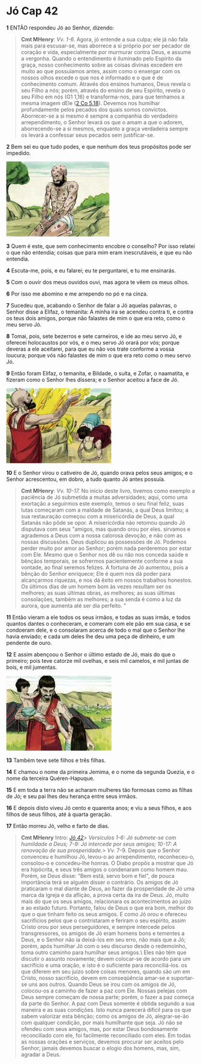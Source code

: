 # Jó Cap 42

**1** 	ENTÃO respondeu Jó ao Senhor, dizendo:

> **Cmt MHenry**: *Vv. 1-6.* Agora, jó entende a sua culpa; ele já não fala mais para escusar-se, mas aborrece a si próprio por ser pecador de coração e vida, especialmente por murmurar contra Deus, e assume a vergonha. Quando o entendimento é iluminado pelo Espírito da graça, nosso conhecimento sobre as coisas divinas excedem em muito ao que possuíamos antes, assim como o enxergar com os nossos olhos excede o que nos é informado e o que é de conhecimento comum. Através dos ensinos humanos, Deus revela o seu Filho a nós; porém, através do ensino de seu Espírito, revela o seu Filho em nós (G1 1,16) e transforma-nos, para que tenhamos a mesma imagem dEle ([2 Co 5.18](../47N-2Co/05.md#18)). Devemos nos humilhar profundamente pelos pecados dos quais somos convictos. Aborrecer-se a si mesmo é sempre a companhia do verdadeiro arrependimento, o Senhor levará os que o amam a que o adorem, aborrecendo-se a si mesmos, enquanto a graça verdadeira sempre os levará a confessar seus pecados sem justificar-se.

**2** 	Bem sei eu que tudo podes, e que nenhum dos teus propósitos pode ser impedido.

![](../Images/SweetPublishing/18-42-1.jpg) 

**3** 	Quem é este, que sem conhecimento encobre o conselho? Por isso relatei o que não entendia; coisas que para mim eram inescrutáveis, e que eu não entendia.

**4** 	Escuta-me, pois, e eu falarei; eu te perguntarei, e tu me ensinarás.

**5** 	Com o ouvir dos meus ouvidos ouvi, mas agora te vêem os meus olhos.

**6** 	Por isso me abomino e me arrependo no pó e na cinza.

**7** 	Sucedeu que, acabando o Senhor de falar a Jó aquelas palavras, o Senhor disse a Elifaz, o temanita: A minha ira se acendeu contra ti, e contra os teus dois amigos, porque não falastes de mim o que era reto, como o meu servo Jó.

**8** 	Tomai, pois, sete bezerros e sete carneiros, e ide ao meu servo Jó, e oferecei holocaustos por vós, e o meu servo Jó orará por vós; porque deveras a ele aceitarei, para que eu não vos trate conforme a vossa loucura; porque vós não falastes de mim o que era reto como o meu servo Jó.

**9** 	Então foram Elifaz, o temanita, e Bildade, o suíta, e Zofar, o naamatita, e fizeram como o Senhor lhes dissera; e o Senhor aceitou a face de Jó.

![](../Images/SweetPublishing/18-42-2.jpg) 

**10** 	E o Senhor virou o cativeiro de Jó, quando orava pelos seus amigos; e o Senhor acrescentou, em dobro, a tudo quanto Jó antes possuía.

> **Cmt MHenry**: *Vv. 10-17.* No inicio deste livro, tivemos como exemplo a paciência de Jó submetida a muitas adversidades; aqui, como uma exortação a seguirmos este exemplo, temos o seu final feliz, suas lutas começaram com a maldade de Satanás, a qual Deus limitou; a sua restauração começou com a misericórdia de Deus, à qual Satanás não pôde se opor. A misericórdia não retomou quando Jó disputava com seus "amigos, mas quando orou por eles. sirvamos e agrademos a Deus com a nossa calorosa devoção, e não com as nossas discussões. Deus duplicou as possessões de Jó. Podemos perder muito por amor ao Senhor; porém nada perderemos por estar com Ele. Mesmo que o Senhor nos dê ou não nos conceda saúde e bênçãos temporais, se sofrermos pacientemente conforme a sua vontade, ao final seremos felizes. A fortuna de Jó aumentou, pois a bênção do Senhor enriquece; Ele é quem nos dá poder para alcançarmos riquezas, e nos dá êxito em nossos trabalhos honestos. Os últimos dias de um homem bom às vezes resultam ser os melhores; as suas últimas obras, as melhores; as suas últimas consolações, também as melhores; a sua senda é como a luz da aurora, que aumenta até ser dia perfeito. "

**11** 	Então vieram a ele todos os seus irmãos, e todas as suas irmãs, e todos quantos dantes o conheceram, e comeram com ele pão em sua casa, e se condoeram dele, e o consolaram acerca de todo o mal que o Senhor lhe havia enviado; e cada um deles lhe deu uma peça de dinheiro, e um pendente de ouro.

**12** 	E assim abençoou o Senhor o último estado de Jó, mais do que o primeiro; pois teve catorze mil ovelhas, e seis mil camelos, e mil juntas de bois, e mil jumentas.

![](../Images/SweetPublishing/18-42-3.jpg) 

**13** 	Também teve sete filhos e três filhas.

**14** 	E chamou o nome da primeira Jemima, e o nome da segunda Quezia, e o nome da terceira Quéren-Hapuque.

**15** 	E em toda a terra não se acharam mulheres tão formosas como as filhas de Jó; e seu pai lhes deu herança entre seus irmãos.

**16** 	E depois disto viveu Jó cento e quarenta anos; e viu a seus filhos, e aos filhos de seus filhos, até à quarta geração.

**17** 	Então morreu Jó, velho e farto de dias.


> **Cmt MHenry** Intro: *[Jó 42](../18A-Jo/42.md#0)*> *Versículos 1-6: Jó submete-se com humildade a Deus; 7-9: Jó intercede por seus amigos; 10-17: A renovação de sua prosperidade.*> *Vv.* 7-9. Depois que o Senhor convenceu e humilhou Jó, levou-o ao arrependimento, reconheceu-o, consolou-o e concedeu-lhe honras. O Diabo propôs a mostrar que Jó era hipócrita, e seus três amigos o condenaram como homem mau. Porém, se Deus disse: "Bem está, servo bom e fiel", de pouca importância terá se alguém disser o contrário. Os amigos de Jó praticaram o mal diante de Deus, ao fazer da prosperidade de Jó uma marca da Igreja e da aflição, a prova certa da ira de Deus. Jó, muito mais do que os seus amigos, relacionara os acontecimentos ao juízo e ao estado futuro. Portanto, falou de Deus o que era bom, melhor do que o que tinham feito os seus amigos. E como Jó orou e ofereceu sacrifícios pelos que o contristaram e feriram o seu espírito, assim Cristo orou por seus perseguidores, e sempre intercede pelos transgressores, os amigos de Jó eram homens bons e tementes a Deus, e o Senhor não ia deixá-los em seu erro, não mais que a Jó; porém, após humilhar Jó com o seu discurso desde o redemoinho, toma outro caminho para humilhar seus amigos.\ Eles não têm que discutir o assunto novamente; devem colocar-se de acordo para um sacrifício e uma oração, e isto é o suficiente para reconciliá-los. os que diferem em seu juízo sobre coisas menores, quando são um em Cristo, nosso sacrifício, devem em conseqüência amar-se e suportar-se uns aos outros. Quando Deus se irou com os amigos de Jó, colocou-os a caminho de fazer a paz com Ele. Nossas pelejas com Deus sempre começam de nossa parte; porém, o fazer a paz começa da parte do Senhor. A paz com Deus somente é obtida segundo a sua maneira e as suas condições. Isto nunca parecerá difícil para os que sabem valorizar esta bênção; como os amigos de Jó, alegrar-se-ão com qualquer condição, por mais humilhante que seja. Jó não se ofendeu com seus amigos, mas, por estar Deus bondosamente reconciliado com ele, foi facilmente reconciliado com eles. Em todas as nossas orações e serviços, devemos procurar ser aceitos pelo Senhor; jamais devemos buscar o elogio dos homens, mas, sim, agradar a Deus.